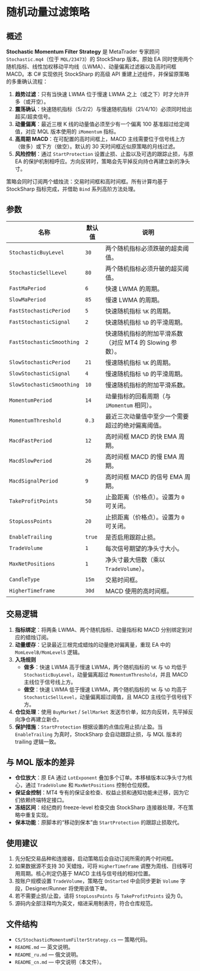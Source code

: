 # 随机动量过滤策略

## 概述
**Stochastic Momentum Filter Strategy** 是 MetaTrader 专家顾问 `Stochastic.mq4`（位于 `MQL/23473`）的 StockSharp 版本。原始 EA 同时使用两个随机指标、线性加权移动平均线（LWMA）、动量偏离过滤器以及高时间框 MACD。本 C# 实现依托 StockSharp 的高级 API 重建上述组件，并保留原策略的多重确认流程：

1. **趋势过滤**：只有当快速 LWMA 位于慢速 LWMA 之上（或之下）时才允许开多（或开空）。
2. **震荡确认**：快速随机指标（5/2/2）与慢速随机指标（21/4/10）必须同时给出超买/超卖信号。
3. **动量偏离**：最近三根 K 线的动量值必须至少有一个偏离 100 基准超过给定阈值，对应 MQL 版本使用的 `iMomentum` 指标。
4. **高周期 MACD**：在可配置的高时间框上，MACD 主线需要位于信号线上方（做多）或下方（做空）。默认的 30 天时间框近似原策略的月线过滤。
5. **风险控制**：通过 `StartProtection` 设置止损、止盈以及可选的跟踪止损，与原 EA 的保护机制相呼应。方向反转时，策略会先平掉反向持仓再建立新的净头寸。

策略会同时订阅两个蜡烛流：交易时间框和高时间框。所有计算均基于 StockSharp 指标完成，并借助 `Bind` 系列高阶方法处理。

## 参数
| 名称 | 默认值 | 说明 |
| --- | --- | --- |
| `StochasticBuyLevel` | `30` | 两个随机指标必须跌破的超卖阈值。 |
| `StochasticSellLevel` | `80` | 两个随机指标必须升破的超买阈值。 |
| `FastMaPeriod` | `6` | 快速 LWMA 的周期。 |
| `SlowMaPeriod` | `85` | 慢速 LWMA 的周期。 |
| `FastStochasticPeriod` | `5` | 快速随机指标 `%K` 的周期。 |
| `FastStochasticSignal` | `2` | 快速随机指标 `%D` 的平滑周期。 |
| `FastStochasticSmoothing` | `2` | 快速随机指标的附加平滑系数（对应 MT4 的 Slowing 参数）。 |
| `SlowStochasticPeriod` | `21` | 慢速随机指标 `%K` 的周期。 |
| `SlowStochasticSignal` | `4` | 慢速随机指标 `%D` 的平滑周期。 |
| `SlowStochasticSmoothing` | `10` | 慢速随机指标的附加平滑系数。 |
| `MomentumPeriod` | `14` | 动量指标的回看周期（与 `iMomentum` 相同）。 |
| `MomentumThreshold` | `0.3` | 最近三次动量值中至少一个需要超过的绝对偏离阈值。 |
| `MacdFastPeriod` | `12` | 高时间框 MACD 的快 EMA 周期。 |
| `MacdSlowPeriod` | `26` | 高时间框 MACD 的慢 EMA 周期。 |
| `MacdSignalPeriod` | `9` | 高时间框 MACD 的信号 EMA 周期。 |
| `TakeProfitPoints` | `50` | 止盈距离（价格点）。设置为 `0` 可关闭。 |
| `StopLossPoints` | `20` | 止损距离（价格点）。设置为 `0` 可关闭。 |
| `EnableTrailing` | `true` | 是否启用跟踪止损。 |
| `TradeVolume` | `1` | 每次信号期望的净头寸大小。 |
| `MaxNetPositions` | `1` | 净头寸最大倍数（乘以 `TradeVolume`）。 |
| `CandleType` | `15m` | 交易时间框。 |
| `HigherTimeframe` | `30d` | MACD 使用的高时间框。 |

## 交易逻辑
1. **指标绑定**：将两条 LWMA、两个随机指标、动量指标和 MACD 分别绑定到对应的蜡烛订阅。
2. **动量缓存**：记录最近三根完成蜡烛的动量绝对偏离量，重现 EA 中的 `MomLevelB/MomLevelS` 逻辑。
3. **入场规则**
   - **做多**：快速 LWMA 高于慢速 LWMA，两个随机指标的 `%K` 与 `%D` 均低于 `StochasticBuyLevel`，动量偏离超过 `MomentumThreshold`，并且 MACD 主线位于信号线上方。
   - **做空**：快速 LWMA 低于慢速 LWMA，两个随机指标的 `%K` 与 `%D` 均高于 `StochasticSellLevel`，动量偏离超过阈值，且 MACD 主线位于信号线下方。
4. **仓位处理**：使用 `BuyMarket` / `SellMarket` 发送市价单，如方向反转，先平掉反向净仓再建立新仓。
5. **保护措施**：`StartProtection` 根据设置的点值应用止损/止盈。当 `EnableTrailing` 为真时，StockSharp 会自动跟踪止损，与 MQL 版本的 trailing 逻辑一致。

## 与 MQL 版本的差异
- **仓位放大**：原 EA 通过 `LotExponent` 叠加多个订单。本移植版本以净头寸为核心，通过 `TradeVolume` 和 `MaxNetPositions` 控制仓位规模。
- **保证金控制**：MT4 专有的保证金检查、权益止损和通知功能未迁移，因为它们依赖终端特定接口。
- **冻结区间**：经纪商的 freeze-level 检查交由 StockSharp 连接器处理，不在策略中重复实现。
- **保本功能**：原脚本的“移动到保本”由 `StartProtection` 的跟踪止损取代。

## 使用建议
1. 先分配交易品种和连接器，启动策略后会自动订阅所需的两个时间框。
2. 如果数据源不支持 30 天蜡烛，可将 `HigherTimeframe` 调整为周线、日线等可用周期。核心判定仍基于 MACD 主线与信号线的相对位置。
3. 按账户规模设置 `TradeVolume`，策略在 `OnStarted` 中会同步更新 `Volume` 字段，Designer/Runner 将使用该值下单。
4. 若不需要止损/止盈，请将 `StopLossPoints` 与 `TakeProfitPoints` 设为 0。
5. 源码内全部注释均为英文，缩进采用制表符，符合仓库规范。

## 文件结构
- `CS/StochasticMomentumFilterStrategy.cs` — 策略代码。
- `README.md` — 英文说明。
- `README_ru.md` — 俄文说明。
- `README_cn.md` — 中文说明（本文件）。
